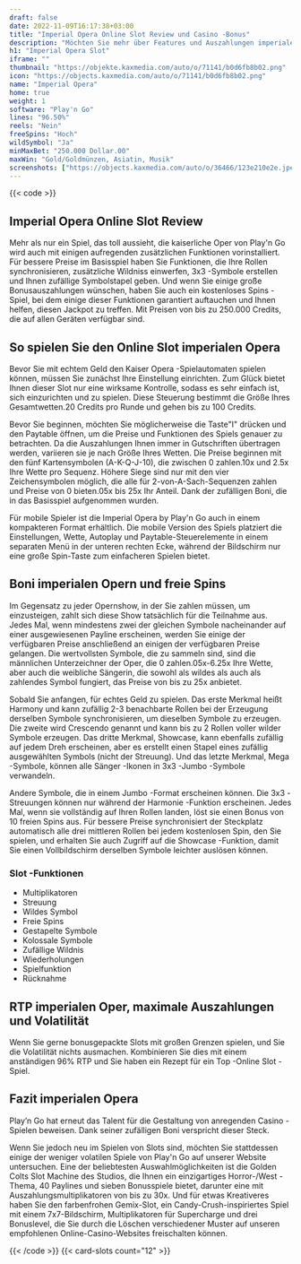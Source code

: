 ```yaml
---
draft: false
date: 2022-11-09T16:17:38+03:00
title: "Imperial Opera Online Slot Review und Casino -Bonus"
description: "Möchten Sie mehr über Features und Auszahlungen imperialen Opern Slot -Slot -Slot erfahren? Unabhängig bewertet Slot -Spiele!"
h1: "Imperial Opera Slot"
iframe: ""
thumbnail: "https://objekte.kaxmedia.com/auto/o/71141/b0d6fb8b02.png"
icon: "https://objects.kaxmedia.com/auto/o/71141/b0d6fb8b02.png"
name: "Imperial Opera"
home: true
weight: 1
software: "Play'n Go"
lines: "96.50%"
reels: "Nein"
freeSpins: "Hoch"
wildSymbol: "Ja"
minMaxBet: "250.000 Dollar.00"
maxWin: "Gold/Goldmünzen, Asiatin, Musik"
screenshots: ["https://objects.kaxmedia.com/auto/o/36466/123e210e2e.jpeg"]
---
```


{{< code >}}<h2> Imperial Opera Online Slot Review</h2><p> Mehr als nur ein Spiel, das toll aussieht, die kaiserliche Oper von Play'n Go wird auch mit einigen aufregenden zusätzlichen Funktionen vorinstalliert. Für bessere Preise im Basisspiel haben Sie Funktionen, die Ihre Rollen synchronisieren, zusätzliche Wildniss einwerfen, 3x3 -Symbole erstellen und Ihnen zufällige Symbolstapel geben. Und wenn Sie einige große Bonusauszahlungen wünschen, haben Sie auch ein kostenloses Spins -Spiel, bei dem einige dieser Funktionen garantiert auftauchen und Ihnen helfen, diesen Jackpot zu treffen. Mit Preisen von bis zu 250.000 Credits, die auf allen Geräten verfügbar sind.</p><h2> So spielen Sie den Online Slot imperialen Opera</h2><p> Bevor Sie mit echtem Geld den Kaiser Opera -Spielautomaten spielen können, müssen Sie zunächst Ihre Einstellung einrichten. Zum Glück bietet Ihnen dieser Slot nur eine wirksame Kontrolle, sodass es sehr einfach ist, sich einzurichten und zu spielen. Diese Steuerung bestimmt die Größe Ihres Gesamtwetten.20 Credits pro Runde und gehen bis zu 100 Credits.</p><p> Bevor Sie beginnen, möchten Sie möglicherweise die Taste"I" drücken und den Paytable öffnen, um die Preise und Funktionen des Spiels genauer zu betrachten. Da die Auszahlungen Ihnen immer in Gutschriften übertragen werden, variieren sie je nach Größe Ihres Wetten. Die Preise beginnen mit den fünf Kartensymbolen (A-K-Q-J-10), die zwischen 0 zahlen.10x und 2.5x Ihre Wette pro Sequenz. Höhere Siege sind nur mit den vier Zeichensymbolen möglich, die alle für 2-von-A-Sach-Sequenzen zahlen und Preise von 0 bieten.05x bis 25x Ihr Anteil. Dank der zufälligen Boni, die in das Basisspiel aufgenommen wurden.</p><p> Für mobile Spieler ist die Imperial Opera by Play'n Go auch in einem kompakteren Format erhältlich. Die mobile Version des Spiels platziert die Einstellungen, Wette, Autoplay und Paytable-Steuerelemente in einem separaten Menü in der unteren rechten Ecke, während der Bildschirm nur eine große Spin-Taste zum einfacheren Spielen bietet.</p><h2> Boni imperialen Opern und freie Spins</h2><p> Im Gegensatz zu jeder Opernshow, in der Sie zahlen müssen, um einzusteigen, zahlt sich diese Show tatsächlich für die Teilnahme aus. Jedes Mal, wenn mindestens zwei der gleichen Symbole nacheinander auf einer ausgewiesenen Payline erscheinen, werden Sie einige der verfügbaren Preise anschließend an einigen der verfügbaren Preise gelangen. Die wertvollsten Symbole, die zu sammeln sind, sind die männlichen Unterzeichner der Oper, die 0 zahlen.05x-6.25x Ihre Wette, aber auch die weibliche Sängerin, die sowohl als wildes als auch als zahlendes Symbol fungiert, das Preise von bis zu 25x anbietet.</p><p> Sobald Sie anfangen, für echtes Geld zu spielen. Das erste Merkmal heißt Harmony und kann zufällig 2-3 benachbarte Rollen bei der Erzeugung derselben Symbole synchronisieren, um dieselben Symbole zu erzeugen. Die zweite wird Crescendo genannt und kann bis zu 2 Rollen voller wilder Symbole erzeugen. Das dritte Merkmal, Showcase, kann ebenfalls zufällig auf jedem Dreh erscheinen, aber es erstellt einen Stapel eines zufällig ausgewählten Symbols (nicht der Streuung). Und das letzte Merkmal, Mega -Symbole, können alle Sänger -Ikonen in 3x3 -Jumbo -Symbole verwandeln.</p><p> Andere Symbole, die in einem Jumbo -Format erscheinen können. Die 3x3 -Streuungen können nur während der Harmonie -Funktion erscheinen. Jedes Mal, wenn sie vollständig auf Ihren Rollen landen, löst sie einen Bonus von 10 freien Spins aus. Für bessere Preise synchronisiert der Steckplatz automatisch alle drei mittleren Rollen bei jedem kostenlosen Spin, den Sie spielen, und erhalten Sie auch Zugriff auf die Showcase -Funktion, damit Sie einen Vollbildschirm derselben Symbole leichter auslösen können.</p><h3>
Slot -Funktionen</h3><ul>
<li></span>
Multiplikatoren</li>
<li></span>
Streuung</li>
<li></span>
Wildes Symbol</li>
<li></span>
Freie Spins</li>
<li></span>
Gestapelte Symbole</li>
<li></span>
Kolossale Symbole</li>
<li></span>
Zufällige Wildnis</li>
<li></span>
Wiederholungen</li>
<li></span>
Spielfunktion</li>
<li></span>
Rücknahme</li></ul><h2> RTP imperialen Oper, maximale Auszahlungen und Volatilität</h2><p> Wenn Sie gerne bonusgepackte Slots mit großen Grenzen spielen, und Sie die Volatilität nichts ausmachen. Kombinieren Sie dies mit einem anständigen 96% RTP und Sie haben ein Rezept für ein Top -Online Slot -Spiel.</p><h2> Fazit imperialen Opera</h2><p> Play’n Go hat erneut das Talent für die Gestaltung von anregenden Casino -Spielen beweisen. Dank seiner zufälligen Boni verspricht dieser Steck.</p><p> Wenn Sie jedoch neu im Spielen von Slots sind, möchten Sie stattdessen einige der weniger volatilen Spiele von Play'n Go auf unserer Website untersuchen. Eine der beliebtesten Auswahlmöglichkeiten ist die Golden Colts Slot Machine des Studios, die Ihnen ein einzigartiges Horror-/West -Thema, 40 Paylines und sieben Bonusspiele bietet, darunter eine mit Auszahlungsmultiplikatoren von bis zu 30x. Und für etwas Kreativeres haben Sie den farbenfrohen Gemix-Slot, ein Candy-Crush-inspiriertes Spiel mit einem 7x7-Bildschirm, Multiplikatoren für Supercharge und drei Bonuslevel, die Sie durch die Löschen verschiedener Muster auf unseren empfohlenen Online-Casino-Websites freischalten können.</p>{{< /code >}}
 {{< card-slots count="12" >}}